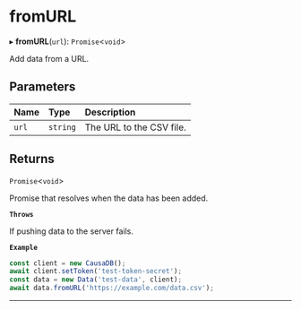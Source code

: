 # fromURL


▸ **fromURL**(`url`): `Promise`\<`void`\>

Add data from a URL.

## Parameters

| Name | Type | Description |
| :------ | :------ | :------ |
| `url` | `string` | The URL to the CSV file. |

## Returns

`Promise`\<`void`\>

Promise that resolves when the data has been added.

**`Throws`**

If pushing data to the server fails.

**`Example`**

```typescript
const client = new CausaDB();
await client.setToken('test-token-secret');
const data = new Data('test-data', client);
await data.fromURL('https://example.com/data.csv');
```

___
